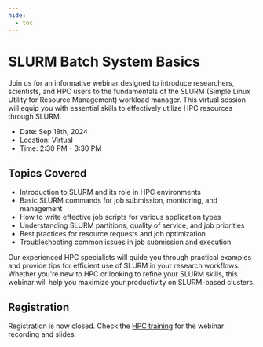 ```yaml
---
hide:
  - toc
---
```




# SLURM Batch System Basics

Join us for an informative webinar designed to introduce researchers, scientists, and HPC users to the fundamentals of the SLURM (Simple Linux Utility for Resource Management) workload manager. This virtual  session will equip you with essential skills to effectively utilize HPC resources through SLURM.

- Date: Sep 18th, 2024
- Location: Virtual
- Time: 2:30 PM - 3:30 PM

## Topics Covered

* Introduction to SLURM and its role in HPC environments
* Basic SLURM commands for job submission, monitoring, and management
* How to write effective job scripts for various application types
* Understanding SLURM partitions, quality of service, and job priorities
* Best practices for resource requests and job optimization
* Troubleshooting common issues in job submission and execution

Our experienced HPC specialists will guide you through practical examples and provide tips for efficient use of SLURM in your research workflows. Whether you're new to HPC or looking to refine your SLURM skills, this webinar will help you maximize your productivity on SLURM-based clusters.

## Registration

Registration is now closed. Check the [HPC training](training.md#2024_Fall) for the webinar recording and slides.

